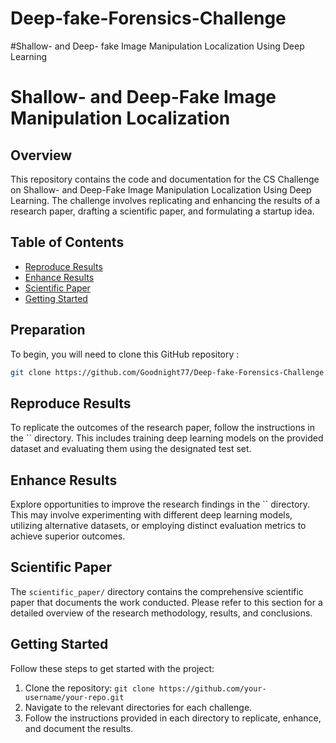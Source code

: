# Deep-fake-Forensics-Challenge
#Shallow- and Deep- fake Image Manipulation 
Localization Using Deep Learning 

# Shallow- and Deep-Fake Image Manipulation Localization

## Overview

This repository contains the code and documentation for the CS Challenge on Shallow- and Deep-Fake Image Manipulation Localization Using Deep Learning. The challenge involves replicating and enhancing the results of a research paper, drafting a scientific paper, and formulating a startup idea.

## Table of Contents

- [Reproduce Results](#reproduce-results)
- [Enhance Results](#enhance-results)
- [Scientific Paper](#scientific-paper)
- [Getting Started](#getting-started)

## Preparation 
To begin, you will need to clone this GitHub repository :
```bash
git clone https://github.com/Goodnight77/Deep-fake-Forensics-Challenge.git
```

## Reproduce Results

To replicate the outcomes of the research paper, follow the instructions in the `` directory. This includes training deep learning models on the provided dataset and evaluating them using the designated test set.

## Enhance Results

Explore opportunities to improve the research findings in the `` directory. This may involve experimenting with different deep learning models, utilizing alternative datasets, or employing distinct evaluation metrics to achieve superior outcomes.

## Scientific Paper

The `scientific_paper/` directory contains the comprehensive scientific paper that documents the work conducted. Please refer to this section for a detailed overview of the research methodology, results, and conclusions.


## Getting Started

Follow these steps to get started with the project:

1. Clone the repository: `git clone https://github.com/your-username/your-repo.git`
2. Navigate to the relevant directories for each challenge.
3. Follow the instructions provided in each directory to replicate, enhance, and document the results.
